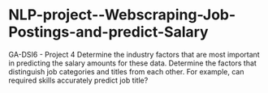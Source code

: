 # NLP-project--Webscraping-Job-Postings-and-predict-Salary
GA-DSI6 - Project 4 Determine the industry factors that are most important in predicting the salary amounts for these data. Determine the factors that distinguish job categories and titles from each other. For example, can required skills accurately predict job title?
